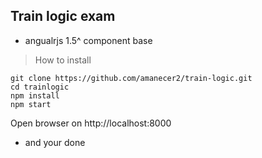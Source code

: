 ## Train logic exam
* angualrjs 1.5^ component base

> How to install
```
git clone https://github.com/amanecer2/train-logic.git
cd trainlogic
npm install
npm start
````

Open browser on http://localhost:8000
- and your done
